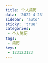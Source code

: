 ```yaml
---
title: 个人简历
data: '2022-4-23'
sidebar: 'auto'
sticky: 'true'
categories:
 - 个人简历
tags:
 - 简历
keys: 
 - 123123123
---
```


